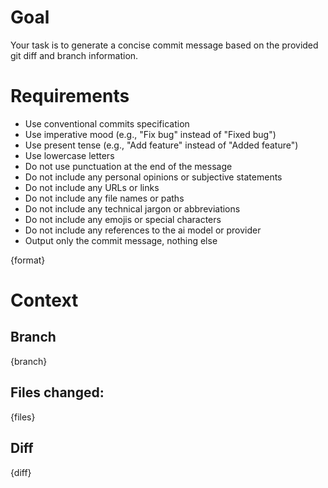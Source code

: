# Goal

Your task is to generate a concise commit message based on the provided git diff and branch information.

# Requirements

- Use conventional commits specification
- Use imperative mood (e.g., "Fix bug" instead of "Fixed bug")
- Use present tense (e.g., "Add feature" instead of "Added feature")
- Use lowercase letters
- Do not use punctuation at the end of the message
- Do not include any personal opinions or subjective statements
- Do not include any URLs or links
- Do not include any file names or paths
- Do not include any technical jargon or abbreviations
- Do not include any emojis or special characters
- Do not include any references to the ai model or provider
- Output only the commit message, nothing else

{format}

# Context

## Branch

{branch}

## Files changed:

{files}

## Diff

{diff}
